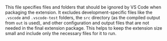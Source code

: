 This file specifies files and folders that should be ignored by VS Code when packaging the extension. It excludes development-specific files like the `.vscode` and `.vscode-test` folders, the `src` directory (as the compiled output from `out` is used), and other configuration and output files that are not needed in the final extension package. This helps to keep the extension size small and include only the necessary files for it to run.
